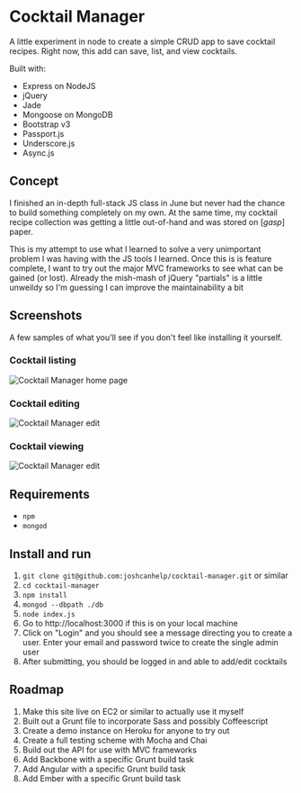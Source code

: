 # Cocktail Manager

A little experiment in node to create a simple CRUD app to save cocktail recipes. Right now, this add can save, list, and view cocktails. 

Built with:

- Express on NodeJS
- jQuery
- Jade
- Mongoose on MongoDB
- Bootstrap v3
- Passport.js
- Underscore.js
- Async.js

## Concept

I finished an in-depth full-stack JS class in June but never had the chance to build something completely on my own. At the same time, my cocktail recipe collection was getting a little out-of-hand and was stored on [*gasp*] paper. 

This is my attempt to use what I learned to solve a very unimportant problem I was having with the JS tools I learned. Once this is is feature complete, I want to try out the major MVC frameworks to see what can be gained (or lost). Already the mish-mash of jQuery "partials" is a little unweildy so I'm guessing I can improve the maintainability a bit

## Screenshots

A few samples of what you'll see if you don't feel like installing it yourself. 

### Cocktail listing

![Cocktail Manager home page](https://dl.dropboxusercontent.com/u/64275/github/cocktail-manager-01.png)

### Cocktail editing

![Cocktail Manager edit](https://dl.dropboxusercontent.com/u/64275/github/cocktail-manager-02.png)

### Cocktail viewing

![Cocktail Manager edit](https://dl.dropboxusercontent.com/u/64275/github/cocktail-manager-03.png)

## Requirements

- `npm`
- `mongod`

## Install and run

1. `git clone git@github.com:joshcanhelp/cocktail-manager.git` or similar
2. `cd cocktail-manager`
3. `npm install`
4. `mongod --dbpath ./db`
4. `node index.js`
5. Go to http://localhost:3000 if this is on your local machine
6. Click on "Login" and you should see a message directing you to create a user. Enter your email and password twice to create the single admin user
7. After submitting, you should be logged in and able to add/edit cocktails

## Roadmap

1. Make this site live on EC2 or similar to actually use it myself
2. Built out a Grunt file to incorporate Sass and possibly Coffeescript
3. Create a demo instance on Heroku for anyone to try out
4. Create a full testing scheme with Mocha and Chai
5. Build out the API for use with MVC frameworks
6. Add Backbone with a specific Grunt build task
7. Add Angular with a specific Grunt build task
8. Add Ember with a specific Grunt build task